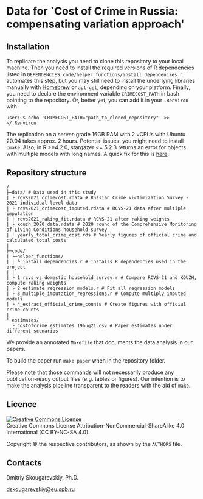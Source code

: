 # Data for `Cost of Crime in Russia: compensating variation approach'

## Installation

To replicate the analysis you need to clone this repository to your local machine. Then you need to install the required versions of R dependencies listed in `DEPENDENCIES`. `code/helper_functions/install_dependencies.r` automates this step, but you may still need to install the underlying libraries manually with [Homebrew](https://brew.sh) or `apt-get`, depending on your platform. Finally, you need to declare the environment variable `CRIMECOST_PATH` in bash pointing to the repository. Or, better yet, you can add it in your `.Renviron` with
```console
user:~$ echo 'CRIMECOST_PATH="path_to_cloned_repository"' >> ~/.Renviron
```

The replication on a server-grade 16GB RAM with 2 vCPUs with Ubuntu 20.04 takes approx. 2 hours. Potential issues: you might need to install `cmake`. Also, in R >=4.2.0, stargazer <= 5.2.3 returns an error for objects with multiple models with long names. A quick fix for this is [here](https://gist.github.com/alexeyknorre/b0780836f4cec04d41a863a683f91b53).

## Repository structure

```
/
├─data/ # Data used in this study
| ├ rcvs2021_crimecost.rdata # Russian Crime Victimization Survey - 2021 individual-level data
| ├ rcvs2021_crimecost_imputed.rdata # RCVS-21 data after multiple imputation
| ├ rcvs2021_raking_fit.rdata # RCVS-21 after raking weights
| ├ kouzh_2020_data.rdata # 2020 round of the Comprehensive Monitoring of Living Conditions household survey
| └ yearly_total_crime_cost.rds # Yearly figures of official crime and calculated total costs
|
├─code/
| └─helper_functions/
| | └ install_dependencies.r # Installs R dependencies used in the project 
| |
| ├ 1_rcvs_vs_domestic_household_survey.r # Compare RCVS-21 and KOUZH, compute raking weights
| ├ 2_estimate_regression_models.r # Fit all regression models
| ├ 3_multiple_imputation_regressions.r # Compute multiply imputed models
| └ 4_extract_official_crime_counts # Create figures with official crime counts
|
└─estimates/
  └ costofcrime_estimates_19aug21.csv # Paper estimates under different scenarios
```

We provide an annotated `Makefile` that documents the data analysis in our papers.

To build the paper run `make paper` when in the repository folder.

Please note that those commands will not necessarily produce any publication-ready output files (e.g. tables or figures). Our intention is to make the analysis pipeline transparent to the readers with the aid of `make`.


## Licence
<a rel="license" href="https://creativecommons.org/licenses/by-nc-sa/4.0/"><img alt="Creative Commons License" style="border-width:0" src="https://i.creativecommons.org/l/by-nc-sa/4.0/88x31.png" /></a><br />
Creative Commons License Attribution-NonCommercial-ShareAlike 4.0 International (CC BY-NC-SA 4.0).

Copyright © the respective contributors, as shown by the `AUTHORS` file.

## Contacts
Dmitriy Skougarevskiy, Ph.D.

dskougarevskiy@eu.spb.ru
